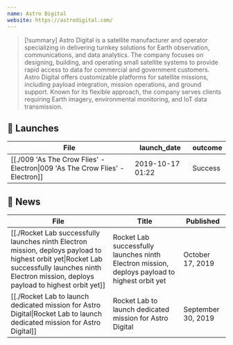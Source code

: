```yaml
---
name: Astro Digital
website: https://astrodigital.com/
---
```


>[!summary]
Astro Digital is a satellite manufacturer and operator specializing in delivering turnkey solutions for Earth observation, communications, and data analytics. The company focuses on designing, building, and operating small satellite systems to provide rapid access to data for commercial and government customers. Astro Digital offers customizable platforms for satellite missions, including payload integration, mission operations, and ground support. Known for its flexible approach, the company serves clients requiring Earth imagery, environmental monitoring, and IoT data transmission.

## 🚀 Launches

| File                                                                                          | launch_date      | outcome |
| --------------------------------------------------------------------------------------------- | ---------------- | ------- |
| [[./009 'As The Crow Flies' - Electron\|009 'As The Crow Flies' - Electron]] | 2019-10-17 01:22 | Success |

## 📰 News
| File                                                                                                                                                                                                     | Title                                                                                         | Published          |
| -------------------------------------------------------------------------------------------------------------------------------------------------------------------------------------------------------- | --------------------------------------------------------------------------------------------- | ------------------ |
| [[./Rocket Lab successfully launches ninth Electron mission, deploys payload to highest orbit yet\|Rocket Lab successfully launches ninth Electron mission, deploys payload to highest orbit yet]] | Rocket Lab successfully launches ninth Electron mission, deploys payload to highest orbit yet | October 17, 2019   |
| [[./Rocket Lab to launch dedicated mission for Astro Digital\|Rocket Lab to launch dedicated mission for Astro Digital]]                                                                           | Rocket Lab to launch dedicated mission for Astro Digital                                      | September 30, 2019 |

